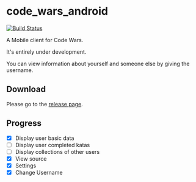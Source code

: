 # code_wars_android

[![Build Status](https://travis-ci.org/ice1000/code_wars_android.svg?branch=master)](https://travis-ci.org/ice1000/code_wars_android)

A Mobile client for Code Wars.

It's entirely under development.

You can view information about yourself and someone else by giving the username.

## Download

Please go to the [release page](https://github.com/ice1000/code_wars_android/releases).

## Progress

- [X] Display user basic data
- [ ] Display user completed katas
- [ ] Display collections of other users
- [X] View source
- [X] Settings
- [X] Change Username
